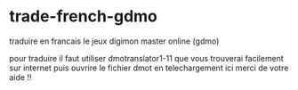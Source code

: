 # trade-french-gdmo
traduire en francais le jeux digimon master online (gdmo)

pour traduire il faut utiliser dmotranslator1-11 que vous trouverai facilement sur internet puis ouvrire le fichier dmot  en telechargement ici merci de votre aide !!
